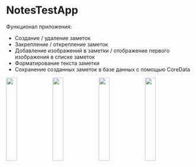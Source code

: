 # NotesTestApp
Функционал приложения:
* Создание / удаление заметок
* Закрепление / открепление заметок
* Добавление изображений в заметки / отображение первого изображения в списке заметок
* Форматирование текста заметки
* Сохранение созданных заметок в базе данных с помощью CoreData


<img src="https://user-images.githubusercontent.com/39233500/159778207-1c84240f-f2a1-4372-b6f8-f4f8480e00de.png" width=24% height=24%> <img src="https://user-images.githubusercontent.com/39233500/159779027-1fe3992b-54e2-49fd-b8d7-de8b62f2a234.png" width=24% height=24%> <img src="https://user-images.githubusercontent.com/39233500/159588709-5cc5e0c6-3b21-4d00-b7da-1ad8f030168d.png" width=24% height=24%> <img src="https://user-images.githubusercontent.com/39233500/159784371-47d8e34b-c65c-436a-bc19-2ce7c3afed63.png" width=24% height=24%> 
